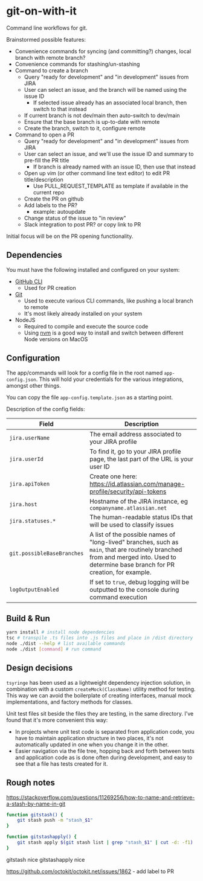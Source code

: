 # git-on-with-it

Command line workflows for git.

Brainstormed possible features:
- Convenience commands for syncing (and committing?) changes, local branch with remote branch?
- Convenience commands for stashing/un-stashing
- Command to create a branch
  - Query "ready for development" and "in development" issues from JIRA
  - User can select an issue, and the branch will be named using the issue ID
    - If selected issue already has an associated local branch, then switch to that instead
  - If current branch is not dev/main then auto-switch to dev/main
  - Ensure that the base branch is up-to-date with remote
  - Create the branch, switch to it, configure remote
- Command to open a PR
  - Query "ready for development" and "in development" issues from JIRA
  - User can select an issue, and we'll use the issue ID and summary to pre-fill the PR title
    - If branch is already named with an issue ID, then use that instead
  - Open up vim (or other command line text editor) to edit PR title/description
    - Use PULL_REQUEST_TEMPLATE as template if available in the current repo
  - Create the PR on github
  - Add labels to the PR?
    - example: autoupdate
  - Change status of the issue to "in review"
  - Slack integration to post PR? or copy link to PR

Initial focus will be on the PR opening functionality.

## Dependencies
You must have the following installed and configured on your system:
- [GitHub CLI](https://github.com/cli/cli)
  - Used for PR creation
- [Git](https://www.atlassian.com/git/tutorials/install-git)
  - Used to execute various CLI commands, like pushing a local branch to remote
  - It's most likely already installed on your system
- NodeJS
  - Required to compile and execute the source code
  - Using [nvm](https://github.com/nvm-sh/nvm) is a good way to install and switch between different Node versions on MacOS

## Configuration
The app/commands will look for a config file in the root named `app-config.json`. This will hold your credentials for the various integrations, amongst other things.

You can copy the file `app-config.template.json` as a starting point.

Description of the config fields:

| Field | Description |
| --- | --- |
| `jira.userName` | The email address associated to your JIRA profile
| `jira.userId` | To find it, go to your JIRA profile page, the last part of the URL is your user ID
| `jira.apiToken` | Create one here: https://id.atlassian.com/manage-profile/security/api-tokens
| `jira.host` | Hostname of the JIRA instance, eg `companyname.atlassian.net`
| `jira.statuses.*` | The human-readable status IDs that will be used to classify issues
| `git.possibleBaseBranches` | A list of the possible names of "long-lived" branches, such as `main`, that are routinely branched from and merged into. Used to determine base branch for PR creation, for example.
| `logOutputEnabled` | If set to `true`, debug logging will be outputted to the console during command execution

## Build & Run
```bash
yarn install # install node dependencies
tsc # transpile .ts files into .js files and place in /dist directory
node ./dist --help # list available commands
node ./dist [command] # run command
```

## Design decisions
`tsyringe` has been used as a lightweight dependency injection solution,
in combination with a custom `createMock(ClassName)` utility method for testing.
This way we can avoid the boilerplate of creating interfaces, manual mock implementations,
and factory methods for classes.

Unit test files sit beside the files they are testing, in the same directory.
I've found that it's more convenient this way:
- In projects where unit test code is separated from application code,
you have to maintain application structure in two places, it's not automatically updated in one
when you change it in the other.
- Easier navigation via the file tree, hopping back and forth between tests and application code as is done often
during development, and easy to see that a file has tests created for it.

## Rough notes
https://stackoverflow.com/questions/11269256/how-to-name-and-retrieve-a-stash-by-name-in-git
```bash
function gitstash() {
    git stash push -m "stash_$1"
}

function gitstashapply() {
    git stash apply $(git stash list | grep "stash_$1" | cut -d: -f1)
}
```
gitstash nice
gitstashapply nice

https://github.com/octokit/octokit.net/issues/1862 - add label to PR
